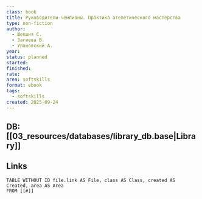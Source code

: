 ```yaml
---
class: book
title: Руководители-чемпионы. Практика ателетического мастерства
type: non-fiction
author:
  - Шекшня С.
  - Загиева В.
  - Улановский А.
year:
status: planned
started:
finished:
rate:
area: softskills
format: ebook
tags:
  - softskills
created: 2025-09-24
---
```

## DB: [[03_resources/databases/library_db.base|Library]]

## Links

```dataview
TABLE WITHOUT ID file.link AS File, class AS Class, created AS Created, area AS Area
FROM [[#]]
````